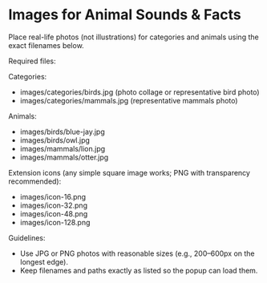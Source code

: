 # Images for Animal Sounds & Facts

Place real-life photos (not illustrations) for categories and animals using the exact filenames below.

Required files:

Categories:
- images/categories/birds.jpg  (photo collage or representative bird photo)
- images/categories/mammals.jpg (representative mammals photo)

Animals:
- images/birds/blue-jay.jpg
- images/birds/owl.jpg
- images/mammals/lion.jpg
- images/mammals/otter.jpg

Extension icons (any simple square image works; PNG with transparency recommended):
- images/icon-16.png
- images/icon-32.png
- images/icon-48.png
- images/icon-128.png

Guidelines:
- Use JPG or PNG photos with reasonable sizes (e.g., 200–600px on the longest edge).
- Keep filenames and paths exactly as listed so the popup can load them.
